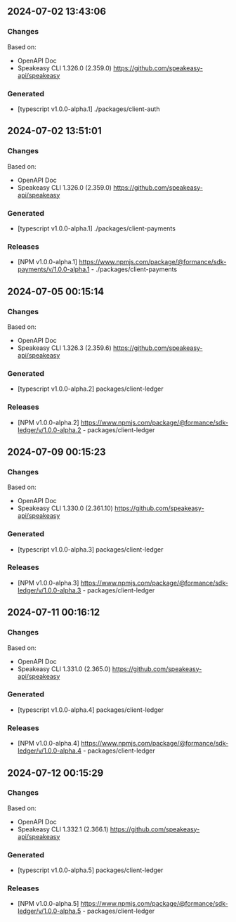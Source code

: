 

## 2024-07-02 13:43:06
### Changes
Based on:
- OpenAPI Doc  
- Speakeasy CLI 1.326.0 (2.359.0) https://github.com/speakeasy-api/speakeasy
### Generated
- [typescript v1.0.0-alpha.1] ./packages/client-auth

## 2024-07-02 13:51:01
### Changes
Based on:
- OpenAPI Doc  
- Speakeasy CLI 1.326.0 (2.359.0) https://github.com/speakeasy-api/speakeasy
### Generated
- [typescript v1.0.0-alpha.1] ./packages/client-payments
### Releases
- [NPM v1.0.0-alpha.1] https://www.npmjs.com/package/@formance/sdk-payments/v/1.0.0-alpha.1 - ./packages/client-payments

## 2024-07-05 00:15:14
### Changes
Based on:
- OpenAPI Doc  
- Speakeasy CLI 1.326.3 (2.359.6) https://github.com/speakeasy-api/speakeasy
### Generated
- [typescript v1.0.0-alpha.2] packages/client-ledger
### Releases
- [NPM v1.0.0-alpha.2] https://www.npmjs.com/package/@formance/sdk-ledger/v/1.0.0-alpha.2 - packages/client-ledger

## 2024-07-09 00:15:23
### Changes
Based on:
- OpenAPI Doc  
- Speakeasy CLI 1.330.0 (2.361.10) https://github.com/speakeasy-api/speakeasy
### Generated
- [typescript v1.0.0-alpha.3] packages/client-ledger
### Releases
- [NPM v1.0.0-alpha.3] https://www.npmjs.com/package/@formance/sdk-ledger/v/1.0.0-alpha.3 - packages/client-ledger

## 2024-07-11 00:16:12
### Changes
Based on:
- OpenAPI Doc  
- Speakeasy CLI 1.331.0 (2.365.0) https://github.com/speakeasy-api/speakeasy
### Generated
- [typescript v1.0.0-alpha.4] packages/client-ledger
### Releases
- [NPM v1.0.0-alpha.4] https://www.npmjs.com/package/@formance/sdk-ledger/v/1.0.0-alpha.4 - packages/client-ledger

## 2024-07-12 00:15:29
### Changes
Based on:
- OpenAPI Doc  
- Speakeasy CLI 1.332.1 (2.366.1) https://github.com/speakeasy-api/speakeasy
### Generated
- [typescript v1.0.0-alpha.5] packages/client-ledger
### Releases
- [NPM v1.0.0-alpha.5] https://www.npmjs.com/package/@formance/sdk-ledger/v/1.0.0-alpha.5 - packages/client-ledger